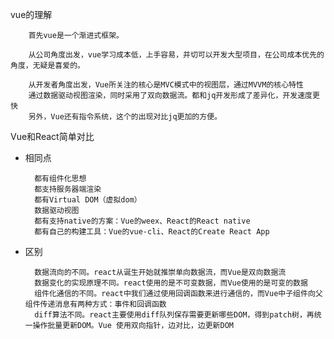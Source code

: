vue的理解

        首先vue是一个渐进式框架。
        
        从公司角度出发，vue学习成本低，上手容易，并切可以开发大型项目，在公司成本优先的角度，无疑是喜爱的。
        
        从开发者角度出发，Vue所关注的核心是MVC模式中的视图层，通过MVVM的核心特性
        通过数据驱动视图渲染，同时采用了双向数据流。都和jq开发形成了差异化，开发速度更快
        另外，Vue还有指令系统，这个的出现对比jq更加的方便。


Vue和React简单对比

- 相同点

        都有组件化思想
        都支持服务器端渲染
        都有Virtual DOM（虚拟dom）
        数据驱动视图
        都有支持native的方案：Vue的weex、React的React native
        都有自己的构建工具：Vue的vue-cli、React的Create React App
- 区别
        
        数据流向的不同。react从诞生开始就推崇单向数据流，而Vue是双向数据流
        数据变化的实现原理不同。react使用的是不可变数据，而Vue使用的是可变的数据
        组件化通信的不同。react中我们通过使用回调函数来进行通信的，而Vue中子组件向父组件传递消息有两种方式：事件和回调函数
        diff算法不同。react主要使用diff队列保存需要更新哪些DOM，得到patch树，再统一操作批量更新DOM。Vue 使用双向指针，边对比，边更新DOM
        
